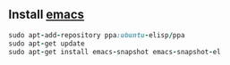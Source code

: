 ## Install [emacs](http://www.gnu.org/software/emacs/)

```ruby
sudo apt-add-repository ppa:ubuntu-elisp/ppa
sudo apt-get update
sudo apt-get install emacs-snapshot emacs-snapshot-el
```
